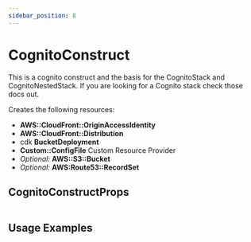 ```yaml
---
sidebar_position: 8
---
```


# CognitoConstruct

This is a cognito construct and the basis for the CognitoStack and CognitoNestedStack. If you are looking for a Cognito stack check those docs out.

Creates the following resources:

- **AWS::CloudFront::OriginAccessIdentity**
- **AWS::CloudFront::Distribution**
- cdk **BucketDeployment**
- **Custom::ConfigFile** Custom Resource Provider
- _Optional:_ **AWS::S3::Bucket**
- _Optional:_ **AWS:Route53::RecordSet**

## CognitoConstructProps

```typescript
```

## Usage Examples

```typescript
```

